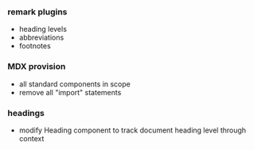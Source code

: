 ### remark plugins
- heading levels
- abbreviations
- footnotes

### MDX provision
- all standard components in scope
- remove all "import" statements

### headings
- modify Heading component to track document heading level through context
